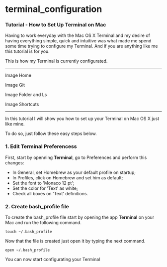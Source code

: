# terminal_configuration
### Tutorial - How to Set Up Terminal on Mac

Having to work everyday with the Mac OS X Terminal and my desire of having everything simple, quick and intuitive was what made me spend some time trying to configure my Terminal. And if you are anything like me this tutorial is for you. 

This is how my Terminal is currently configurated.

---

Image Home

Image Git

Image Folder and Ls

Image Shortcuts

---

In this tutorial I will show you how to set up your Terminal on Mac OS X just like mine. 

To do so, just follow these easy steps below.

### 1. Edit Terminal Preferencess

First, start by openning **Terminal**, go to Preferences and perform this changes:

* In General, set Homebrew as your default profile on startup;
* In Profiles, click on Homebrew and set him as default;
* Set the font to 'Monaco 12 pt';
* Set the color for 'Text' as white;
* Check all boxes on 'Text' definitions.

### 2. Create bash_profile file

To create the bash_profile file start by opening the app **Terminal** on your Mac and run the following command.
	
	touch ~/.bash_profile

Now that the file is created just open it by typing the next command.

	open ~/.bash_profile

You can now start configurating your Terminal
